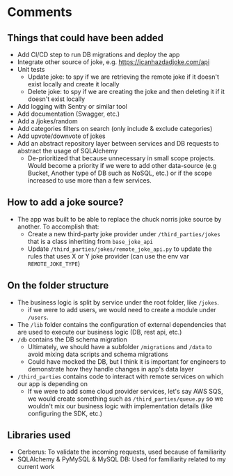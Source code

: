 # Comments

## Things that could have been added
- Add CI/CD step to run DB migrations and deploy the app
- Integrate other source of joke, e.g. https://icanhazdadjoke.com/api
- Unit tests 
  - Update joke: to spy if we are retrieving the remote joke if it doesn't exist locally and create it locally
  - Delete joke: to spy if we are creating the joke and then deleting it if it doesn't exist locally
- Add logging with Sentry or similar tool
- Add documentation (Swagger, etc.)
- Add a /jokes/random
- Add categories filters on search (only include & exclude categories)
- Add upvote/downvote of jokes
- Add an abstract repository layer between services and DB requests to abstract the usage of SQLAlchemy
  - De-prioritized that because unnecessary in small scope projects. Would become a priority if we were to add other data-source (e.g Bucket, Another type of DB such as NoSQL, etc.) or if the scope increased to use more than a few services.


## How to add a joke source?
- The app was built to be able to replace the chuck norris joke source by another. To accomplish that:
  - Create a new third-party joke provider under `/third_parties/jokes` that is a class inheriting from `base_joke_api`
  - Update `/third_parties/jokes/remote_joke_api.py` to update the rules that uses X or Y joke provider (can use the env var `REMOTE_JOKE_TYPE`)

## On the folder structure
- The business logic is split by service under the root folder, like `/jokes`.
  -  if we were to add users, we would need to create a module under `/users`.
- The `/lib` folder contains the configuration of external dependencies that are used to execute our business logic (DB, rest api, etc.)
- `/db` contains the DB schema migration
  - Ultimately, we should have a subfolder `/migrations` and `/data` to avoid mixing data scripts and schema migrations
  - Could have mocked the DB, but I think it is important for engineers to demonstrate how they handle changes in app's data layer
- `/third_parties` contains code to interact with remote services on which our app is depending on
  - If we were to add some cloud provider services, let's say AWS SQS, we would create something such as `/third_parties/queue.py` so we wouldn't mix our business logic with implementation details (like configuring the SDK, etc.)

## Libraries used
- Cerberus: To validate the incoming requests, used because of familiarity
- SQLAlchemy & PyMySQL & MySQL DB: Used for familiarity related to my current work
